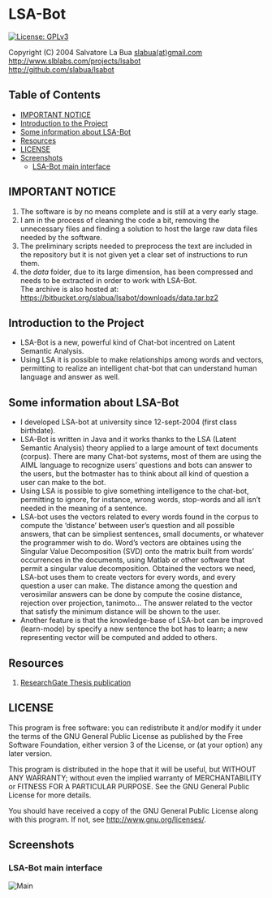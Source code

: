 # LSA-Bot
[![License: GPLv3][GPLimg]][GPLurl]

Copyright (C) 2004 Salvatore La Bua [slabua(at)gmail.com](mailto:slabua@gmail.com)  
http://www.slblabs.com/projects/lsabot  
http://github.com/slabua/lsabot  

<!-- START doctoc generated TOC please keep comment here to allow auto update -->
<!-- DON'T EDIT THIS SECTION, INSTEAD RE-RUN doctoc TO UPDATE -->
## Table of Contents

- [IMPORTANT NOTICE](#important-notice)
- [Introduction to the Project](#introduction-to-the-project)
- [Some information about LSA-Bot](#some-information-about-lsa-bot)
- [Resources](#resources)
- [LICENSE](#license)
- [Screenshots](#screenshots)
  - [LSA-Bot main interface](#lsa-bot-main-interface)

<!-- END doctoc generated TOC please keep comment here to allow auto update -->
## IMPORTANT NOTICE
1. The software is by no means complete and is still at a very early stage.
2. I am in the process of cleaning the code a bit, removing the unnecessary
   files and finding a solution to host the large raw data files needed by the
   software.
3. The preliminary scripts needed to preprocess the text are included in the
   repository but it is not given yet a clear set of instructions to run them.
4. the *data* folder, due to its large dimension, has been compressed and needs
   to be extracted in order to work with LSA-Bot.  
   The archive is also hosted at:
   https://bitbucket.org/slabua/lsabot/downloads/data.tar.bz2

## Introduction to the Project

- LSA-Bot is a new, powerful kind of Chat-bot incentred on Latent Semantic
  Analysis.
- Using LSA it is possible to make relationships among words and vectors,
  permitting to realize an intelligent chat-bot that can understand human
  language and answer as well.

## Some information about LSA-Bot

- I developed LSA-bot at university since 12-sept-2004 (first class birthdate).
- LSA-Bot is written in Java and it works thanks to the LSA (Latent Semantic
  Analysis) theory applied to a large amount of text documents (corpus). There
  are many Chat-bot systems, most of them are using the AIML language to
  recognize users’ questions and bots can answer to the users, but the
  botmaster has to think about all kind of question a user can make to the bot.
- Using LSA is possible to give something intelligence to the chat-bot,
  permitting to ignore, for instance, wrong words, stop-words and all isn’t
  needed in the meaning of a sentence.
- LSA-bot uses the vectors related to every words found in the corpus to
  compute the ‘distance’ between user’s question and all possible answers, that
  can be simpliest sentences, small documents, or whatever the programmer wish
  to do. Word’s vectors are obtaines using the Singular Value Decomposition
  (SVD) onto the matrix built from words’ occurrences in the documents, using
  Matlab or other software that permit a singular value decomposition. Obtained
  the vectors we need, LSA-bot uses them to create vectors for every words, and
  every question a user can make. The distance among the question and
  verosimilar answers can be done by compute the cosine distance, rejection
  over projection, tanimoto… The answer related to the vector that satisfy the
  minimum distance will be shown to the user.
- Another feature is that the knowledge-base of LSA-bot can be improved
  (learn-mode) by specify a new sentence the bot has to learn; a new
  representing vector will be computed and added to others.

## Resources

1. [ResearchGate Thesis publication][R01]

## LICENSE

This program is free software: you can redistribute it and/or modify
it under the terms of the GNU General Public License as published by
the Free Software Foundation, either version 3 of the License, or
(at your option) any later version.

This program is distributed in the hope that it will be useful,
but WITHOUT ANY WARRANTY; without even the implied warranty of
MERCHANTABILITY or FITNESS FOR A PARTICULAR PURPOSE.  See the
GNU General Public License for more details.

You should have received a copy of the GNU General Public License
along with this program.  If not, see <http://www.gnu.org/licenses/>.

## Screenshots

### LSA-Bot main interface
![Main][S01]

[GPLimg]: https://img.shields.io/badge/License-GPLv3-blue.svg
[GPLurl]: https://www.gnu.org/licenses/gpl-3.0
[R01]: https://goo.gl/LA3P5R
[S01]: https://goo.gl/zdPcqY


